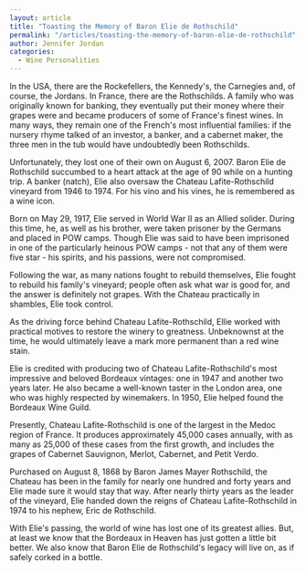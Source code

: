 ```yaml
---
layout: article
title: "Toasting the Memory of Baron Elie de Rothschild"
permalink: "/articles/toasting-the-memory-of-baron-elie-de-rothschild"
author: Jennifer Jordan
categories:
  - Wine Personalities
---
```


In the USA, there are the Rockefellers, the Kennedy's, the Carnegies and, of course, the Jordans. In France, there are the Rothschilds. A family who was originally known for banking, they eventually put their money where their grapes were and became producers of some of France's finest wines. In many ways, they remain one of the French's most influential families: if the nursery rhyme talked of an investor, a banker, and a cabernet maker, the three men in the tub would have undoubtedly been Rothschilds.

Unfortunately, they lost one of their own on August 6, 2007. Baron Elie de Rothschild succumbed to a heart attack at the age of 90 while on a hunting trip. A banker (natch), Elie also oversaw the Chateau Lafite-Rothschild vineyard from 1946 to 1974. For his vino and his vines, he is remembered as a wine icon.

Born on May 29, 1917, Elie served in World War II as an Allied solider. During this time, he, as well as his brother, were taken prisoner by the Germans and placed in POW camps. Though Elie was said to have been imprisoned in one of the particularly heinous POW camps - not that any of them were five star - his spirits, and his passions, were not compromised.

Following the war, as many nations fought to rebuild themselves, Elie fought to rebuild his family's vineyard; people often ask what war is good for, and the answer is definitely not grapes. With the Chateau practically in shambles, Elie took control.

As the driving force behind Chateau Lafite-Rothschild, Ellie worked with practical motives to restore the winery to greatness. Unbeknownst at the time, he would ultimately leave a mark more permanent than a red wine stain.  

Elie is credited with producing two of Chateau Lafite-Rothschild's most impressive and beloved Bordeaux vintages: one in 1947 and another two years later. He also became a well-known taster in the London area, one who was highly respected by winemakers. In 1950, Elie helped found the Bordeaux Wine Guild.

Presently, Chateau Lafite-Rothschild is one of the largest in the Medoc region of France. It produces approximately 45,000 cases annually, with as many as 25,000 of these cases from the first growth, and includes the grapes of Cabernet Sauvignon, Merlot, Cabernet, and Petit Verdo.

Purchased on August 8, 1868 by Baron James Mayer Rothschild, the Chateau has been in the family for nearly one hundred and forty years and Elie made sure it would stay that way. After nearly thirty years as the leader of the vineyard, Elie handed down the reigns of Chateau Lafite-Rothschild in 1974 to his nephew, Eric de Rothschild.

With Elie's passing, the world of wine has lost one of its greatest allies. But, at least we know that the Bordeaux in Heaven has just gotten a little bit better. We also know that Baron Elie de Rothschild's legacy will live on, as if safely corked in a bottle.